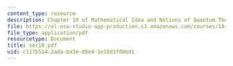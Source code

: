 ```yaml
---
content_type: resource
description: Chapter 10 of Mathematical Idea and Notions of Quantum Theory
file: https://ol-ocw-studio-app-production.s3.amazonaws.com/courses/18-238-geometry-and-quantum-field-theory-fall-2002/c117b5142adaba3e80e41e10d1f0bbd1_sec10.pdf
file_type: application/pdf
resourcetype: Document
title: sec10.pdf
uid: c117b514-2ada-ba3e-80e4-1e10d1f0bbd1
---
```

